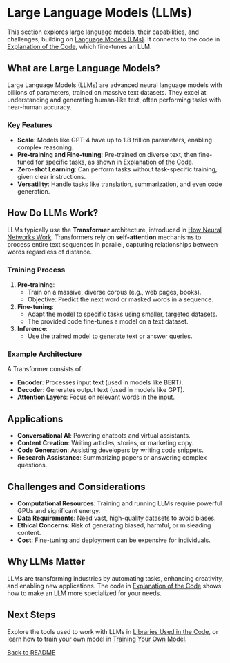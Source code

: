 # Large Language Models (LLMs)

This section explores large language models, their capabilities, and challenges, building on [Language Models (LMs)](language_models.md). It connects to the code in [Explanation of the Code](code_explanation.md), which fine-tunes an LLM.

## What are Large Language Models?

Large Language Models (LLMs) are advanced neural language models with billions of parameters, trained on massive text datasets. They excel at understanding and generating human-like text, often performing tasks with near-human accuracy.

### Key Features

- **Scale**: Models like GPT-4 have up to 1.8 trillion parameters, enabling complex reasoning.
- **Pre-training and Fine-tuning**: Pre-trained on diverse text, then fine-tuned for specific tasks, as shown in [Explanation of the Code](code_explanation.md).
- **Zero-shot Learning**: Can perform tasks without task-specific training, given clear instructions.
- **Versatility**: Handle tasks like translation, summarization, and even code generation.

## How Do LLMs Work?

LLMs typically use the **Transformer** architecture, introduced in [How Neural Networks Work](neural_networks.md). Transformers rely on **self-attention** mechanisms to process entire text sequences in parallel, capturing relationships between words regardless of distance.

### Training Process

1. **Pre-training**:
   - Train on a massive, diverse corpus (e.g., web pages, books).
   - Objective: Predict the next word or masked words in a sequence.
2. **Fine-tuning**:
   - Adapt the model to specific tasks using smaller, targeted datasets.
   - The provided code fine-tunes a model on a text dataset.
3. **Inference**:
   - Use the trained model to generate text or answer queries.

### Example Architecture

A Transformer consists of:
- **Encoder**: Processes input text (used in models like BERT).
- **Decoder**: Generates output text (used in models like GPT).
- **Attention Layers**: Focus on relevant words in the input.

## Applications

- **Conversational AI**: Powering chatbots and virtual assistants.
- **Content Creation**: Writing articles, stories, or marketing copy.
- **Code Generation**: Assisting developers by writing code snippets.
- **Research Assistance**: Summarizing papers or answering complex questions.

## Challenges and Considerations

- **Computational Resources**: Training and running LLMs require powerful GPUs and significant energy.
- **Data Requirements**: Need vast, high-quality datasets to avoid biases.
- **Ethical Concerns**: Risk of generating biased, harmful, or misleading content.
- **Cost**: Fine-tuning and deployment can be expensive for individuals.

## Why LLMs Matter

LLMs are transforming industries by automating tasks, enhancing creativity, and enabling new applications. The code in [Explanation of the Code](code_explanation.md) shows how to make an LLM more specialized for your needs.

## Next Steps

Explore the tools used to work with LLMs in [Libraries Used in the Code](libraries.md), or learn how to train your own model in [Training Your Own Model](training_your_model.md).

[Back to README](README.md)

